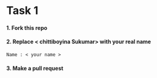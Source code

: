 # Task 1

#### 1. Fork this repo

#### 2. Replace < chittiboyina Sukumar> with your real name

```
Name : < your name >  
```

#### 3. Make a pull request
